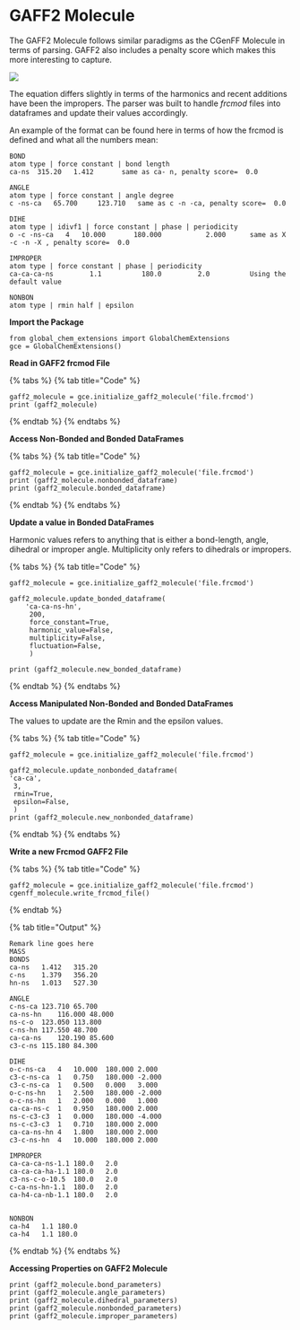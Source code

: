 # GAFF2 Molecule

The GAFF2 Molecule follows similar paradigms as the CGenFF Molecule in terms of parsing. GAFF2 also includes a penalty score which makes this more interesting to capture.&#x20;

![](<../.gitbook/assets/Screen Shot 2022-04-03 at 8.18.30 AM.png>)

The equation differs slightly in terms of the harmonics and recent additions have been the impropers. The parser was built to handle _frcmod_ files into dataframes and update their values accordingly.&#x20;

An example of the format can be found here in terms of how the frcmod is defined and what all the numbers mean:

```
BOND
atom type | force constant | bond length
ca-ns  315.20   1.412       same as ca- n, penalty score=  0.0

ANGLE
atom type | force constant | angle degree
c -ns-ca   65.700     123.710   same as c -n -ca, penalty score=  0.0

DIHE
atom type | idivf1 | force constant | phase | periodicity
o -c -ns-ca   4   10.000       180.000           2.000      same as X -c -n -X , penalty score=  0.0

IMPROPER
atom type | force constant | phase | periodicity
ca-ca-ca-ns         1.1          180.0         2.0          Using the default value

NONBON
atom type | rmin half | epsilon
```

**Import the Package**

```
from global_chem_extensions import GlobalChemExtensions
gce = GlobalChemExtensions()
```

**Read in GAFF2 frcmod File**

{% tabs %}
{% tab title="Code" %}
```
gaff2_molecule = gce.initialize_gaff2_molecule('file.frcmod')
print (gaff2_molecule)
```
{% endtab %}
{% endtabs %}

&#x20;**Access Non-Bonded and Bonded DataFrames**

{% tabs %}
{% tab title="Code" %}
```
gaff2_molecule = gce.initialize_gaff2_molecule('file.frcmod')
print (gaff2_molecule.nonbonded_dataframe)
print (gaff2_molecule.bonded_dataframe)
```
{% endtab %}
{% endtabs %}

&#x20;**Update a value in Bonded DataFrames**

Harmonic values refers to anything that is either a bond-length, angle, dihedral or improper angle. Multiplicity only refers to dihedrals or impropers.&#x20;

{% tabs %}
{% tab title="Code" %}
```
gaff2_molecule = gce.initialize_gaff2_molecule('file.frcmod')

gaff2_molecule.update_bonded_dataframe(
    'ca-ca-ns-hn',
     200,
     force_constant=True,
     harmonic_value=False,
     multiplicity=False,
     fluctuation=False,
     )

print (gaff2_molecule.new_bonded_dataframe)
```
{% endtab %}
{% endtabs %}

**Access Manipulated Non-Bonded and Bonded DataFrames**

The values to update are the Rmin and the epsilon values.

{% tabs %}
{% tab title="Code" %}
```
gaff2_molecule = gce.initialize_gaff2_molecule('file.frcmod')

gaff2_molecule.update_nonbonded_dataframe(
'ca-ca',
 3,
 rmin=True,
 epsilon=False,
 )
print (gaff2_molecule.new_nonbonded_dataframe)

```
{% endtab %}
{% endtabs %}

**Write a new Frcmod GAFF2 File**

{% tabs %}
{% tab title="Code" %}
```
gaff2_molecule = gce.initialize_gaff2_molecule('file.frcmod')
cgenff_molecule.write_frcmod_file()
```
{% endtab %}

{% tab title="Output" %}
```
Remark line goes here
MASS
BONDS
ca-ns	1.412	315.20
c-ns	1.379	356.20
hn-ns	1.013	527.30

ANGLE
c-ns-ca	123.710	65.700
ca-ns-hn	116.000	48.000
ns-c-o	123.050	113.800
c-ns-hn	117.550	48.700
ca-ca-ns	120.190	85.600
c3-c-ns	115.180	84.300

DIHE
o-c-ns-ca	4	10.000	180.000	2.000
c3-c-ns-ca	1	0.750	180.000	-2.000
c3-c-ns-ca	1	0.500	0.000	3.000
o-c-ns-hn	1	2.500	180.000	-2.000
o-c-ns-hn	1	2.000	0.000	1.000
ca-ca-ns-c	1	0.950	180.000	2.000
ns-c-c3-c3	1	0.000	180.000	-4.000
ns-c-c3-c3	1	0.710	180.000	2.000
ca-ca-ns-hn	4	1.800	180.000	2.000
c3-c-ns-hn	4	10.000	180.000	2.000

IMPROPER
ca-ca-ca-ns-1.1	180.0	2.0 
ca-ca-ca-ha-1.1	180.0	2.0 
c3-ns-c-o-10.5	180.0	2.0 
c-ca-ns-hn-1.1	180.0	2.0 
ca-h4-ca-nb-1.1	180.0	2.0 


NONBON
ca-h4	1.1	180.0
ca-h4	1.1	180.0
```
{% endtab %}
{% endtabs %}

**Accessing Properties on GAFF2 Molecule**

```
print (gaff2_molecule.bond_parameters)
print (gaff2_molecule.angle_parameters)
print (gaff2_molecule.dihedral_parameters)
print (gaff2_molecule.nonbonded_parameters)
print (gaff2_molecule.improper_parameters)
```

